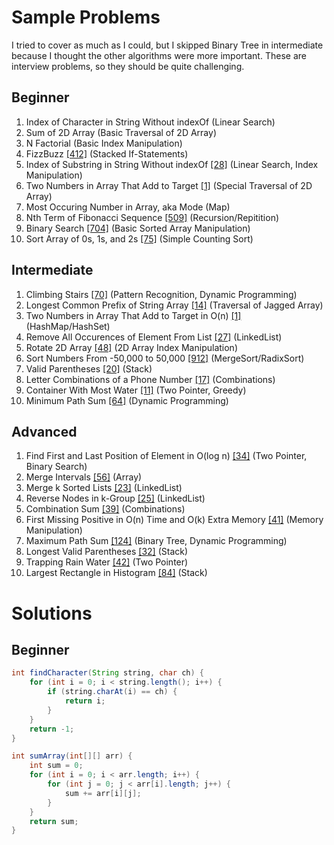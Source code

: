 # Sample Problems
I tried to cover as much as I could, but I skipped Binary Tree in intermediate because I thought the other algorithms were more important. These are interview problems, so they should be quite challenging.

## Beginner
 1. Index of Character in String Without indexOf (Linear Search)
 2. Sum of 2D Array (Basic Traversal of 2D Array)
 3. N Factorial (Basic Index Manipulation)
 4. FizzBuzz [[412]](https://leetcode.com/problems/fizz-buzz/) (Stacked If-Statements)
 5. Index of Substring in String Without indexOf [[28]](https://leetcode.com/problems/implement-strstr/) (Linear Search, Index Manipulation)
 6. Two Numbers in Array That Add to Target [[1]](https://leetcode.com/problems/two-sum/) (Special Traversal of 2D Array)
 7. Most Occuring Number in Array, aka Mode (Map)
 8. Nth Term of Fibonacci Sequence [[509]](https://leetcode.com/problems/fibonacci-number/) (Recursion/Repitition)
 9. Binary Search [[704]](https://leetcode.com/problems/binary-search/) (Basic Sorted Array Manipulation)
 10. Sort Array of 0s, 1s, and 2s [[75]](https://leetcode.com/problems/sort-colors/) (Simple Counting Sort)

## Intermediate
 1. Climbing Stairs [[70]](https://leetcode.com/problems/climbing-stairs/) (Pattern Recognition, Dynamic Programming)
 2. Longest Common Prefix of String Array [[14]](https://leetcode.com/problems/longest-common-prefix/) (Traversal of Jagged Array)
 3. Two Numbers in Array That Add to Target in O(n) [[1]](https://leetcode.com/problems/two-sum/) (HashMap/HashSet)
 4. Remove All Occurences of Element From List [[27]](https://leetcode.com/problems/remove-element/) (LinkedList)
 5. Rotate 2D Array [[48]](https://leetcode.com/problems/rotate-image/) (2D Array Index Manipulation)
 6. Sort Numbers From -50,000 to 50,000 [[912]](https://leetcode.com/problems/sort-an-array/) (MergeSort/RadixSort)
 7. Valid Parentheses [[20]](https://leetcode.com/problems/valid-parentheses/) (Stack)
 8. Letter Combinations of a Phone Number [[17]](https://leetcode.com/problems/letter-combinations-of-a-phone-number/) (Combinations)
 9. Container With Most Water [[11]](https://leetcode.com/problems/container-with-most-water/) (Two Pointer, Greedy)
 10. Minimum Path Sum [[64]](https://leetcode.com/problems/minimum-path-sum/) (Dynamic Programming)

## Advanced
 1. Find First and Last Position of Element in O(log n) [[34]](https://leetcode.com/problems/find-first-and-last-position-of-element-in-sorted-array/) (Two Pointer, Binary Search)
 2. Merge Intervals [[56]](https://leetcode.com/problems/merge-intervals/) (Array)
 3. Merge k Sorted Lists [[23]](https://leetcode.com/problems/merge-k-sorted-lists) (LinkedList)
 4. Reverse Nodes in k-Group [[25]](https://leetcode.com/problems/reverse-nodes-in-k-group/) (LinkedList)
 5. Combination Sum [[39]](https://leetcode.com/problems/combination-sum/) (Combinations)
 6. First Missing Positive in O(n) Time and O(k) Extra Memory [[41]](https://leetcode.com/problems/first-missing-positive/) (Memory Manipulation)
 7. Maximum Path Sum [[124]](https://leetcode.com/problems/binary-tree-maximum-path-sum/) (Binary Tree, Dynamic Programming)
 8. Longest Valid Parentheses [[32]](https://leetcode.com/problems/longest-valid-parentheses/) (Stack)
 9. Trapping Rain Water [[42]](https://leetcode.com/problems/trapping-rain-water/) (Two Pointer)
 10. Largest Rectangle in Histogram [[84]](https://leetcode.com/problems/largest-rectangle-in-histogram/) (Stack)

# Solutions
## Beginner
```java
int findCharacter(String string, char ch) {
    for (int i = 0; i < string.length(); i++) {
        if (string.charAt(i) == ch) {
            return i;
        }
    }
    return -1;
}
```
```java
int sumArray(int[][] arr) {
    int sum = 0;
    for (int i = 0; i < arr.length; i++) {
        for (int j = 0; j < arr[i].length; j++) {
            sum += arr[i][j];
        }
    }
    return sum;
}
```
